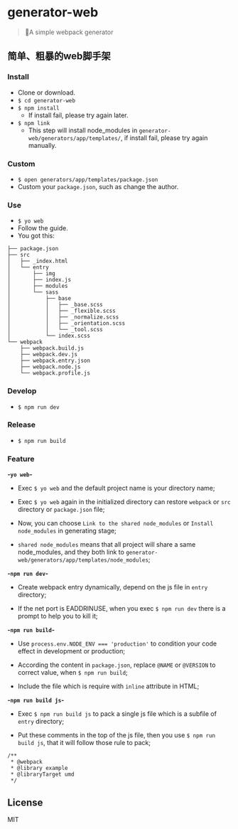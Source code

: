 # generator-web

> 🎉A simple webpack generator

## 简单、粗暴的web脚手架

### Install

* Clone or download.
* `$ cd generator-web`
* `$ npm install`
    * If install fail, please try again later.
* `$ npm link`
    * This step will install node_modules in `generator-web/generators/app/templates/`, if install fail, please try again manually.

### Custom

* `$ open generators/app/templates/package.json`
* Custom your `package.json`, such as change the author.

### Use

* `$ yo web`
* Follow the guide.
* You got this:

```
├── package.json
├── src
│   ├── _index.html
│   └── entry
│       ├── img
│       ├── index.js
│       ├── modules
│       └── sass
│           ├── base
│           │   ├── _base.scss
│           │   ├── _flexible.scss
│           │   ├── _normalize.scss
│           │   ├── _orientation.scss
│           │   └── _tool.scss
│           └── index.scss
└── webpack
    ├── webpack.build.js
    ├── webpack.dev.js
    ├── webpack.entry.json
    ├── webpack.node.js
    └── webpack.profile.js
```

### Develop

* `$ npm run dev`

### Release

* `$ npm run build`

### Feature

**-`yo web`-**

* Exec `$ yo web` and the default project name is your directory name;

* Exec `$ yo web` again in the initialized directory can restore `webpack` or `src` directory or `package.json` file;

* Now, you can choose `Link to the shared node_modules` or `Install node_modules` in generating stage;

* `shared node_modules` means that all project will share a same node_modules, and they both link to `generator-web/generators/app/templates/node_modules`;

**-`npm run dev`-**

* Create webpack entry dynamically, depend on the js file in `entry` directory;

* If the net port is EADDRINUSE, when you exec `$ npm run dev` there is a prompt to help you to kill it;

**-`npm run build`-**

* Use `process.env.NODE_ENV === 'production'` to condition your code effect in development or production;

* According the content in `package.json`, replace `@NAME` or `@VERSION` to correct value, when `$ npm run build`;

* Include the file which is require with `inline` attribute in HTML;

**-`npm run build js`-**

* Exec `$ npm run build js` to pack a single js file which is a subfile of `entry` directory;

* Put these comments in the top of the js file, then you use `$ npm run build js`, that it will follow those rule to pack;
```
/**
 * @webpack
 * @library example
 * @libraryTarget umd
 */
```

## License

MIT
